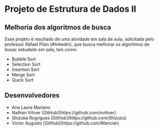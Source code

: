 # Projeto de Estrutura de Dados II 
## Melhoria dos algoritmos de busca
<p> 
    Esse projeto é resultado de uma atividade em sala de aula, solicitada pelo professor Rafael Pilan (#linkedin), que busca melhorar os algoritmos de busac estudado em sala, tais como:
     <ul>
        <li>Bubble Sort</li>
        <li>Selection Sort</li>
        <li>Insertion Sort</li>
        <li>Merge Sort</li>
        <li>Quick Sort</li>
     </ul>
</p>

## Desenvolvedores
<ul>
    <li> Ana Laura Mariano </li>
    <li> Nathan Vitiver [GitHub](https://github.com/nvitiver)</li>
    <li> Shizuka Rogrigues [GitHub](https://github.com/Shizuzu)</li>
    <li> Victor Augusto [GitHub](https://github.com/Mancier)</li>
</ul>
